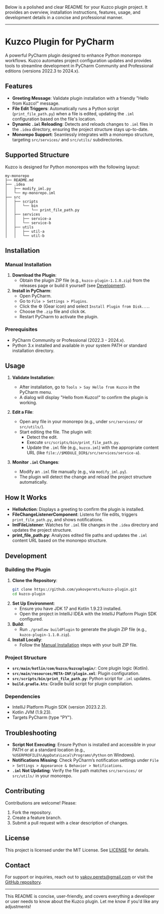 Below is a polished and clear README for your Kuzco plugin project. It provides an overview, installation instructions, features, usage, and development details in a concise and professional manner.

---

# Kuzco Plugin for PyCharm

A powerful PyCharm plugin designed to enhance Python monorepo workflows. Kuzco automates project configuration updates and provides tools to streamline development in PyCharm Community and Professional editions (versions 2022.3 to 2024.x).

## Features

- **Greeting Message**: Validate plugin installation with a friendly "Hello from Kuzco!" message.
- **File Edit Triggers**: Automatically runs a Python script (`print_file_path.py`) when a file is edited, updating the `.iml` configuration based on the file's location.
- **Dynamic `.iml` Reloading**: Detects and reloads changes to `.iml` files in the `.idea` directory, ensuring the project structure stays up-to-date.
- **Monorepo Support**: Seamlessly integrates with a monorepo structure, targeting `src/services/` and `src/utils/` subdirectories.

## Supported Structure

Kuzco is designed for Python monorepos with the following layout:

```
my-monorepo
├── README.md  
├── .idea
│   ├── modify_iml.py         
│   └── my-monorepo.iml  
├── src 
│   ├── scripts
│   │   └── bin   
│   │       └── print_file_path.py 
│   ├── services
│   │   ├── service-a
│   │   └── service-b
│   ├── utils
│   │   ├── util-a
│   │   └── util-b
```

## Installation

### Manual Installation
1. **Download the Plugin**:
   - Obtain the plugin ZIP file (e.g., `kuzco-plugin-1.1.0.zip`) from the releases page or build it yourself (see [Development](#development)).
2. **Install in PyCharm**:
   - Open PyCharm.
   - Go to `File > Settings > Plugins`.
   - Click the ⚙ (Gear icon) and select `Install Plugin from Disk...`.
   - Choose the `.zip` file and click `OK`.
   - Restart PyCharm to activate the plugin.

### Prerequisites
- PyCharm Community or Professional (2022.3 - 2024.x).
- Python 3.x installed and available in your system PATH or standard installation directory.

## Usage

1. **Validate Installation**:
   - After installation, go to `Tools > Say Hello from Kuzco` in the PyCharm menu.
   - A dialog will display "Hello from Kuzco!" to confirm the plugin is working.

2. **Edit a File**:
   - Open any file in your monorepo (e.g., under `src/services/` or `src/utils/`).
   - Start editing the file. The plugin will:
     - Detect the edit.
     - Execute `src/scripts/bin/print_file_path.py`.
     - Update the `.iml` file (e.g., `kuzco.iml`) with the appropriate content URL (like `file://$MODULE_DIR$/src/services/service-a`).

3. **Monitor `.iml` Changes**:
   - Modify an `.iml` file manually (e.g., via `modify_iml.py`).
   - The plugin will detect the change and reload the project structure automatically.

## How It Works

- **HelloAction**: Displays a greeting to confirm the plugin is installed.
- **FileChangeListenerComponent**: Listens for file edits, triggers `print_file_path.py`, and shows notifications.
- **ImlFileListener**: Watches for `.iml` file changes in the `.idea` directory and updates the project structure.
- **print_file_path.py**: Analyzes edited file paths and updates the `.iml` content URL based on the monorepo structure.

## Development

### Building the Plugin
1. **Clone the Repository**:
   ```bash
   git clone https://github.com/yakovperets/kuzco-plugin.git
   cd kuzco-plugin
   ```
2. **Set Up Environment**:
   - Ensure you have JDK 17 and Kotlin 1.9.23 installed.
   - Open the project in IntelliJ IDEA with the IntelliJ Platform Plugin SDK configured.
3. **Build**:
   - Run `./gradlew buildPlugin` to generate the plugin ZIP file (e.g., `kuzco-plugin-1.1.0.zip`).
4. **Install Locally**:
   - Follow the [Manual Installation](#manual-installation) steps with your built ZIP file.

### Project Structure
- **`src/main/kotlin/com/kuzco/kuzcoplugin/`**: Core plugin logic (Kotlin).
- **`src/main/resources/META-INF/plugin.xml`**: Plugin configuration.
- **`src/scripts/bin/print_file_path.py`**: Python script for `.iml` updates.
- **`build.gradle.kts`**: Gradle build script for plugin compilation.

### Dependencies
- IntelliJ Platform Plugin SDK (version 2023.2.2).
- Kotlin JVM (1.9.23).
- Targets PyCharm (type "PY").

## Troubleshooting

- **Script Not Executing**: Ensure Python is installed and accessible in your PATH or at a standard location (e.g., `%USERPROFILE%\AppData\Local\Programs\Python` on Windows).
- **Notifications Missing**: Check PyCharm’s notification settings under `File > Settings > Appearance & Behavior > Notifications`.
- **`.iml` Not Updating**: Verify the file path matches `src/services/` or `src/utils/` in your monorepo.

## Contributing

Contributions are welcome! Please:
1. Fork the repository.
2. Create a feature branch.
3. Submit a pull request with a clear description of changes.

## License

This project is licensed under the MIT License. See [LICENSE](LICENSE) for details.

## Contact

For support or inquiries, reach out to [yakov.perets@gmail.com](mailto:yakov.perets@gmail.com) or visit the [GitHub repository](https://github.com/yakovperets/kuzco-plugin).

---

This README is concise, user-friendly, and covers everything a developer or user needs to know about the Kuzco plugin. Let me know if you'd like any adjustments!